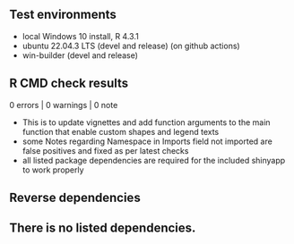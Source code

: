 ## Test environments
* local Windows 10 install, R 4.3.1
* ubuntu 22.04.3 LTS (devel and release) (on github actions)
* win-builder (devel and release)

## R CMD check results

0 errors | 0 warnings | 0 note

* This is to update vignettes and add function arguments to the main function that enable custom shapes and legend texts
* some Notes regarding Namespace in Imports field not imported are false positives and fixed as per latest checks
* all listed package dependencies are required for the included shinyapp to work properly
## Reverse dependencies

There is no listed dependencies.
---